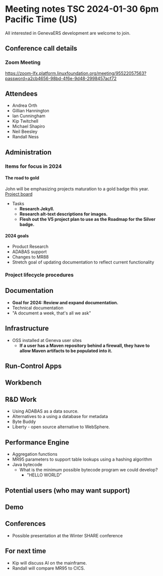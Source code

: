 # Meeting notes TSC 2024-01-30 6pm Pacific Time (US)
All interested in GenevaERS development are welcome to join.
## Conference call details
### Zoom Meeting
https://zoom-lfx.platform.linuxfoundation.org/meeting/95522057563?password=a2cb4656-98bd-4f6e-9d48-2998457acf72
## Attendees 
- Andrea Orth 
- Gillian Hannington 
- Ian Cunningham
- Kip Twitchell 
- Michael Shapiro
- Neil Beesley 
- Randall Ness
<!-- 
- Bob McCormack 
- Eugene Morrow 
- Jeff Horner 
-->
## Administration

### Items for focus in 2024

#### The road to gold

John will be emphasizing projects maturation to a gold badge this year.
[Project board](https://github.com/orgs/genevaers/projects/8/views/2)
- Tasks
  - **Research Jekyll.**
  - **Research alt-text descriptions for images.**
  - **Flesh out the V5 project plan to use as the Roadmap for the Silver badge.**
#### 2024 goals

- Product Research
- ADABAS support
- Changes to MR88
- Stretch goal of updating documentation to reflect current functionality

### Project lifecycle procedures
## Documentation
- **Goal for 2024: Review and expand documentation.**
- Technical documentation 
- "A document a week, that's all we ask" 
## Infrastructure
- OSS installed at Geneva user sites 
  - **If a user has a Maven repository behind a firewall, they have to allow Maven artifacts to be populated into it.**
## Run-Control Apps
## Workbench
## R&D Work
- Using ADABAS as a data source.  
- Alternatives to a using a database for metadata
- Byte Buddy 
- Liberty - open source alternative to WebSphere.
## Performance Engine
- Aggregation functions
- MR95 parameters to support table lookups using a hashing algorithm  
- Java bytecode 
  - What is the minimum possible bytecode program we could develop?
    - "HELLO WORLD"
## Potential users (who may want support)
## Demo
## Conferences 
- Possible presentation at the Winter SHARE conference 
## For next time 
- Kip will discuss AI on the mainframe.
- Randall will compare MR95 to CICS. 
